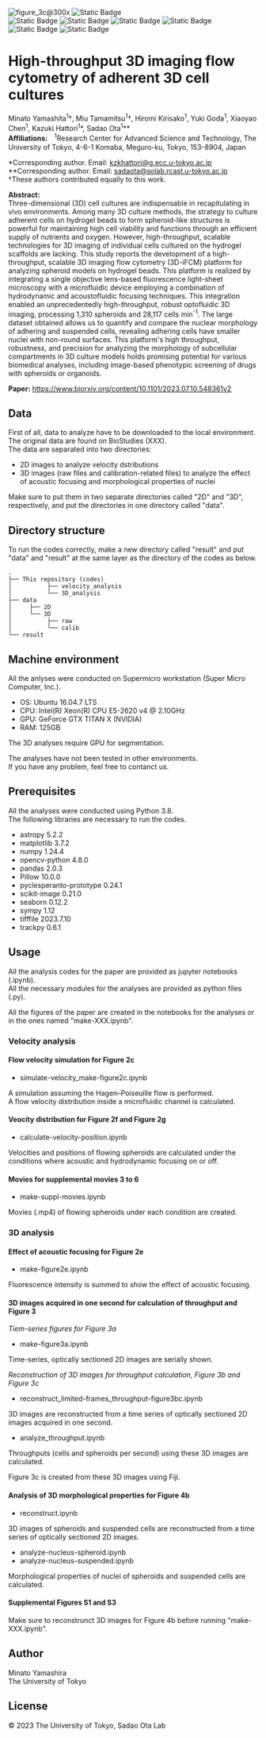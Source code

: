 ![figure_3c@300x](https://github.com/solabtokyo/Yamashita_et_al_2023/assets/36177990/a97757c7-e0d8-433f-8aab-176a496aceb1)
![Static Badge](https://img.shields.io/badge/Python-3-blue)  
![Static Badge](https://img.shields.io/badge/3D_cell_culture-blue)
![Static Badge](https://img.shields.io/badge/Adherent_cell-blue)
![Static Badge](https://img.shields.io/badge/3D_imaging_flow_cytometry-blue)
![Static Badge](https://img.shields.io/badge/Acoustofluidics-blue)
![Static Badge](https://img.shields.io/badge/Light--sheet%20microscopy-blue)
![Static Badge](https://img.shields.io/badge/Hydrogel_bead-blue)

# High-throughput 3D imaging flow cytometry of adherent 3D cell cultures
Minato Yamashita<sup>1</sup>†, Miu Tamamitsu<sup>1</sup>†, Hiromi Kirisako<sup>1</sup>, Yuki Goda<sup>1</sup>, Xiaoyao Chen<sup>1</sup>, Kazuki Hattori<sup>1</sup>\*, Sadao Ota<sup>1</sup>\*\*　　  
**Affiliations:**　<sup>1</sup>Research Center for Advanced Science and Technology, The University of Tokyo, 4-6-1 Komaba, Meguro-ku, Tokyo, 153-8904, Japan

\*Corresponding author. Email: kzkhattori@g.ecc.u-tokyo.ac.jp  
\*\*Corresponding author. Email: sadaota@solab.rcast.u-tokyo.ac.jp  
†These authors contributed equally to this work.  

**Abstract:**  
Three-dimensional (3D) cell cultures are indispensable in recapitulating in vivo environments. Among many 3D culture methods, the strategy to culture adherent cells on hydrogel beads to form spheroid-like structures is powerful for maintaining high cell viability and functions through an efficient supply of nutrients and oxygen. However, high-throughput, scalable technologies for 3D imaging of individual cells cultured on the hydrogel scaffolds are lacking. This study reports the development of a high-throughput, scalable 3D imaging flow cytometry (3D-iFCM) platform for analyzing spheroid models on hydrogel beads. This platform is realized by integrating a single objective lens-based fluorescence light-sheet microscopy with a microfluidic device employing a combination of hydrodynamic and acoustofluidic focusing techniques. This integration enabled an unprecedentedly high-throughput, robust optofluidic 3D imaging, processing 1,310 spheroids and 28,117 cells min<sup>-1</sup>. The large dataset obtained allows us to quantify and compare the nuclear morphology of adhering and suspended cells, revealing adhering cells have smaller nuclei with non-round surfaces. This platform's high throughput, robustness, and precision for analyzing the morphology of subcellular compartments in 3D culture models holds promising potential for various biomedical analyses, including image-based phenotypic screening of drugs with spheroids or organoids.

**Paper:** https://www.biorxiv.org/content/10.1101/2023.07.10.548361v2

## Data
First of all, data to analyze have to be downloaded to the local environment.  
The original data are found on BioStudies (XXX).  
The data are separated into two directories:
- 2D images to analyze velocity dstributions
- 3D images (raw files and calibration-related files) to analyze the effect of acoustic focusing and morphological properties of nuclei

Make sure to put them in two separate directories called "2D" and "3D", respectively, and put the directories in one directory called "data".

## Directory structure
To run the codes correctly, make a new directory called "result" and put "data" and "result" at the same layer as the directory of the codes as below.
```
.
├── This repository (codes)
│          ├── velocity_analysis
│          └── 3D_analysis  
├── data
│     ├── 2D
│     └── 3D
│          ├── raw
│          └── calib    
└── result
```

## Machine environment
All the anlyses were conducted on Supermicro workstation (Super Micro Computer, Inc.).  
- OS: Ubuntu 16.04.7 LTS  
- CPU: Intel(R) Xeon(R) CPU E5-2620 v4 @ 2.10GHz  
- GPU: GeForce GTX TITAN X (NVIDIA)  
- RAM: 125GB

The 3D analyses require GPU for segmentation.

The analyses have not been tested in other environments.  
If you have any problem, feel free to contanct us.

## Prerequisites
All the analyses were conducted using Python 3.8.  
The following libraries are necessary to run the codes.  
- astropy 5.2.2
- matplotlib 3.7.2
- numpy 1.24.4
- opencv-python 4.8.0
- pandas 2.0.3
- Pillow 10.0.0
- pyclesperanto-prototype 0.24.1
- scikit-image 0.21.0
- seaborn 0.12.2
- sympy 1.12
- tifffile 2023.7.10
- trackpy 0.6.1 


## Usage
All the analysis codes for the paper are provided as jupyter notebooks (.ipynb).  
All the necessary modules for the analyses are provided as python files (.py).  

All the figures of the paper are created in the notebooks for the analyses or in the ones named "make-XXX.ipynb".

### Velocity analysis
#### Flow velocity simulation for Figure 2c
- simulate-velocity_make-figure2c.ipynb

A simulation assuming the Hagen–Poiseuille flow is performed.  
A flow velocity distribution inside a microfluidic channel is calculated.  

#### Veocity distribution for Figure 2f and Figure 2g
- calculate-velocity-position.ipynb

Velocities and positions of flowing spheroids are calculated under the conditions where acoustic and hydrodynamic focusing on or off.  

#### Movies for supplemental movies 3 to 6
- make-suppl-movies.ipynb

Movies (.mp4) of flowing spheroids under each condition are created.

### 3D analysis
#### Effect of acoustic focusing for Figure 2e
- make-figure2e.ipynb

Fluorescence intensity is summed to show the effect of acoustic focusing.  

#### 3D images acquired in one second for calculation of throughput and Figure 3
_Tiem-series figures for Figure 3a_  
- make-figure3a.ipynb

Time-series, optically sectioned 2D images are serially shown.  

_Reconstruction of 3D images for throughput calculation, Figure 3b and Figure 3c_  
- reconstruct_limited-frames_throughput-figure3bc.ipynb

3D images are reconstructed from a time series of optically sectioned 2D images acquired in one second.  
- analyze_throughput.ipynb

Throughputs (cells and spheroids per second) using these 3D images are calculated.


Figure 3c is created from these 3D images using Fiji.  

#### Analysis of 3D morphological properties for Figure 4b
- reconstruct.ipynb

3D images of spheroids and suspended cells are reconstructed from a time series of optically sectioned 2D images.  
- analyze-nucleus-spheroid.ipynb
- analyze-nucleus-suspended.ipynb

Morphological properties of nuclei of spheroids and suspended cells are calculated.  

#### Supplemental Figures S1 and S3
Make sure to reconstrunct 3D images for Figure 4b before running "make-XXX.ipynb".  

## Author
Minato Yamashira  
The University of Tokyo  
## License
© 2023 The University of Tokyo, Sadao Ota Lab
